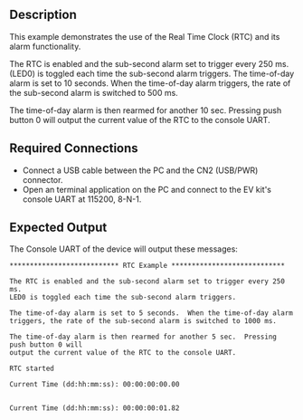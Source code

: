 ## Description

This example demonstrates the use of the Real Time Clock (RTC) and its alarm functionality.

The RTC is enabled and the sub-second alarm set to trigger every 250 ms.
(LED0) is toggled each time the sub-second alarm triggers.  The time-of-day alarm is set to 10 seconds.  When the time-of-day alarm triggers, the rate of the sub-second alarm is switched to 500 ms.

The time-of-day alarm is then rearmed for another 10 sec.  Pressing push button 0 will output the current value of the RTC to the console UART.

## Required Connections

-   Connect a USB cable between the PC and the CN2 (USB/PWR) connector.
-   Open an terminal application on the PC and connect to the EV kit's console UART at 115200, 8-N-1.

## Expected Output

The Console UART of the device will output these messages:

```
*************************** RTC Example ****************************

The RTC is enabled and the sub-second alarm set to trigger every 250 ms.
LED0 is toggled each time the sub-second alarm triggers.  

The time-of-day alarm is set to 5 seconds.  When the time-of-day alarm
triggers, the rate of the sub-second alarm is switched to 1000 ms.

The time-of-day alarm is then rearmed for another 5 sec.  Pressing push button 0 will
output the current value of the RTC to the console UART.

RTC started

Current Time (dd:hh:mm:ss): 00:00:00:00.00


Current Time (dd:hh:mm:ss): 00:00:00:01.82
```